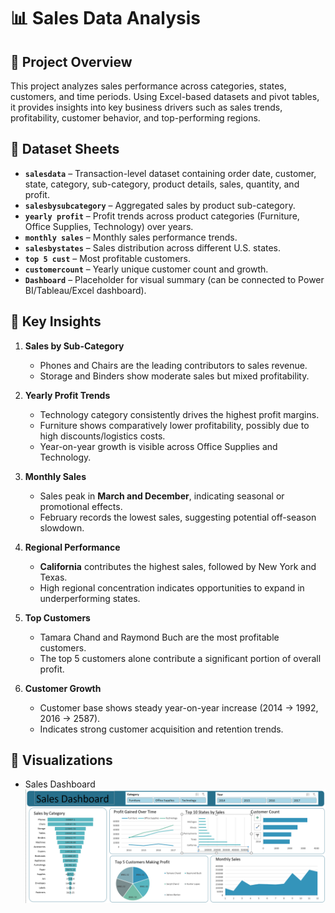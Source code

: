 # 📊 Sales Data Analysis  

## 📌 Project Overview  
This project analyzes sales performance across categories, states, customers, and time periods. Using Excel-based datasets and pivot tables, it provides insights into key business drivers such as sales trends, profitability, customer behavior, and top-performing regions.  

## 📂 Dataset Sheets  
- **`salesdata`** – Transaction-level dataset containing order date, customer, state, category, sub-category, product details, sales, quantity, and profit.  
- **`salesbysubcategory`** – Aggregated sales by product sub-category.  
- **`yearly profit`** – Profit trends across product categories (Furniture, Office Supplies, Technology) over years.  
- **`monthly sales`** – Monthly sales performance trends.  
- **`salesbystates`** – Sales distribution across different U.S. states.  
- **`top 5 cust`** – Most profitable customers.  
- **`customercount`** – Yearly unique customer count and growth.  
- **`Dashboard`** – Placeholder for visual summary (can be connected to Power BI/Tableau/Excel dashboard).  

## 🔑 Key Insights  
1. **Sales by Sub-Category**  
   - Phones and Chairs are the leading contributors to sales revenue.  
   - Storage and Binders show moderate sales but mixed profitability.  

2. **Yearly Profit Trends**  
   - Technology category consistently drives the highest profit margins.  
   - Furniture shows comparatively lower profitability, possibly due to high discounts/logistics costs.  
   - Year-on-year growth is visible across Office Supplies and Technology.  

3. **Monthly Sales**  
   - Sales peak in **March and December**, indicating seasonal or promotional effects.  
   - February records the lowest sales, suggesting potential off-season slowdown.  

4. **Regional Performance**  
   - **California** contributes the highest sales, followed by New York and Texas.  
   - High regional concentration indicates opportunities to expand in underperforming states.  

5. **Top Customers**  
   - Tamara Chand and Raymond Buch are the most profitable customers.  
   - The top 5 customers alone contribute a significant portion of overall profit.  

6. **Customer Growth**  
   - Customer base shows steady year-on-year increase (2014 → 1992, 2016 → 2587).  
   - Indicates strong customer acquisition and retention trends.  

## 📸 Visualizations   
- Sales Dashboard  
  ![Dashboard Screenshot](dashboard.png)  
